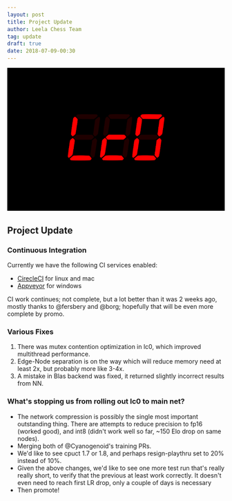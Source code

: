 ```yaml
---
layout: post
title: Project Update
author: Leela Chess Team
tag: update
draft: true
date: 2018-07-09-00:30
---
```

![logo](https://raw.githubusercontent.com/dkappe/dkappe.github.io/master/public/images/logo.png)

## Project Update

### Continuous Integration

Currently we have the following CI services enabled: 
- [CirecleCI](https://circleci.com/gh/LeelaChessZero/lc0) for linux and mac
- [Appveyor](https://ci.appveyor.com/project/LeelaChessZero/lc0) for windows

CI work continues; not complete, but a lot better than it was 2 weeks ago, mostly thanks to @fersbery and @borg; hopefully that will be even more complete by promo.

### Various Fixes

1. There was mutex contention optimization in lc0, which improved multithread performance.
2.  Edge-Node separation is on the way which will reduce memory need at least 2x, but probably more like 3-4x.
3. A mistake in Blas backend was fixed, it returned slightly incorrect results from NN.

### What's stopping us from rolling out lc0 to main net?

- The network compression is possibly the single most important outstanding
thing. There are attempts to reduce precision to fp16 (worked good), and int8
(didn't work well so far, ~150 Elo drop on same nodes).
- Merging both of @Cyanogenoid's training PRs.
- We'd like to see cpuct 1.7 or 1.8, and perhaps resign-playthru set to 20% instead of 10%.
- Given the above changes, we'd like to see one more
test run that's really really short, to verify that the previous at least work
correctly. It doesn't even need to reach first LR drop, only a couple of days
is necessary
- Then promote!
